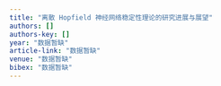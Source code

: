 ```yaml
---
title: "离散 Hopfield 神经网络稳定性理论的研究进展与展望"
authors: []
authors-key: []
year: "数据暂缺"
article-link: "数据暂缺"
venue: "数据暂缺"
bibex: "数据暂缺"
---
```

